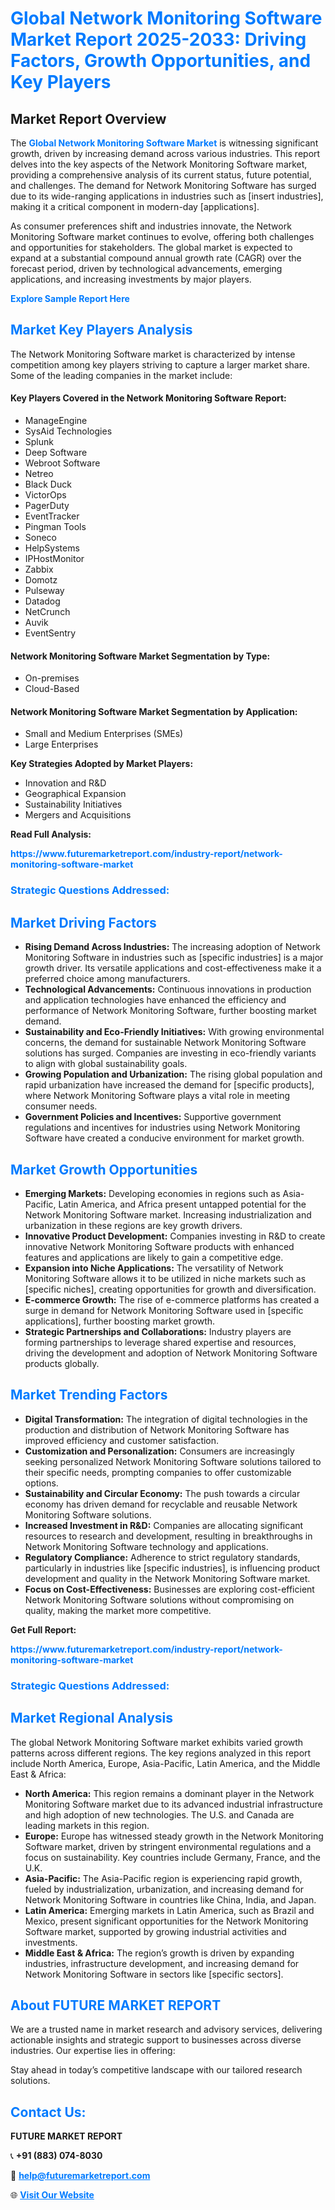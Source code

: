 <h1 style="color: #007BFF;">Global Network Monitoring Software Market Report 2025-2033: Driving Factors, Growth Opportunities, and Key Players</h1>

<section id="overview">
<h2>Market Report Overview</h2>
<p>The <a href="https://www.futuremarketreport.com/industry-report/network-monitoring-software-market" style="color: #007BFF; text-decoration: none;"><strong>Global Network Monitoring Software Market</strong></a> is witnessing significant growth, driven by increasing demand across various industries. This report delves into the key aspects of the Network Monitoring Software market, providing a comprehensive analysis of its current status, future potential, and challenges. The demand for Network Monitoring Software has surged due to its wide-ranging applications in industries such as [insert industries], making it a critical component in modern-day [applications].</p>
<p>As consumer preferences shift and industries innovate, the Network Monitoring Software market continues to evolve, offering both challenges and opportunities for stakeholders. The global market is expected to expand at a substantial compound annual growth rate (CAGR) over the forecast period, driven by technological advancements, emerging applications, and increasing investments by major players.</p>
</section>

<section id="overview">
<p><a href="https://www.futuremarketreport.com/request-sample/reportId=56285" style="color: #007BFF; text-decoration: none;"><strong>Explore Sample Report Here</strong></a></p>
</section>

<section id="key-players">
<h2 style="color: #007BFF;">Market Key Players Analysis</h2>
<p>The Network Monitoring Software market is characterized by intense competition among key players striving to capture a larger market share. Some of the leading companies in the market include:</p>
<h4>Key Players Covered in the Network Monitoring Software Report:</h4>
<ul><li>ManageEngine</li><li>SysAid Technologies</li><li>Splunk</li><li>Deep Software</li><li>Webroot Software</li><li>Netreo</li><li>Black Duck</li><li>VictorOps</li><li>PagerDuty</li><li>EventTracker</li><li>Pingman Tools</li><li>Soneco</li><li>HelpSystems</li><li>IPHostMonitor</li><li>Zabbix</li><li>Domotz</li><li>Pulseway</li><li>Datadog</li><li>NetCrunch</li><li>Auvik</li><li>EventSentry</li></ul>
<h4>Network Monitoring Software Market Segmentation by Type:</h4>
<ul><li>On-premises</li><li>Cloud-Based</li></ul>

<h4>Network Monitoring Software Market Segmentation by Application:</h4>
<ul><li>Small and Medium Enterprises (SMEs)</li><li>Large Enterprises</li></ul>
<p><strong>Key Strategies Adopted by Market Players:</strong></p>
<ul>
<li>Innovation and R&D</li>
<li>Geographical Expansion</li>
<li>Sustainability Initiatives</li>
<li>Mergers and Acquisitions</li>
</ul>
</section>

<section>
<p><strong>Read Full Analysis: </strong></p><a href="https://www.futuremarketreport.com/industry-report/network-monitoring-software-market" style="color: #007BFF; text-decoration: none;"><strong>https://www.futuremarketreport.com/industry-report/network-monitoring-software-market</strong></a>
<h3 style="color: #007BFF;">Strategic Questions Addressed:</h3>
</section>

<section id="driving-factors">
<h2 style="color: #007BFF;">Market Driving Factors</h2>
<ul>
<li><strong>Rising Demand Across Industries:</strong> The increasing adoption of Network Monitoring Software in industries such as [specific industries] is a major growth driver. Its versatile applications and cost-effectiveness make it a preferred choice among manufacturers.</li>
<li><strong>Technological Advancements:</strong> Continuous innovations in production and application technologies have enhanced the efficiency and performance of Network Monitoring Software, further boosting market demand.</li>
<li><strong>Sustainability and Eco-Friendly Initiatives:</strong> With growing environmental concerns, the demand for sustainable Network Monitoring Software solutions has surged. Companies are investing in eco-friendly variants to align with global sustainability goals.</li>
<li><strong>Growing Population and Urbanization:</strong> The rising global population and rapid urbanization have increased the demand for [specific products], where Network Monitoring Software plays a vital role in meeting consumer needs.</li>
<li><strong>Government Policies and Incentives:</strong> Supportive government regulations and incentives for industries using Network Monitoring Software have created a conducive environment for market growth.</li>
</ul>
</section>

<section id="growth-opportunities">
<h2 style="color: #007BFF;">Market Growth Opportunities</h2>
<ul>
<li><strong>Emerging Markets:</strong> Developing economies in regions such as Asia-Pacific, Latin America, and Africa present untapped potential for the Network Monitoring Software market. Increasing industrialization and urbanization in these regions are key growth drivers.</li>
<li><strong>Innovative Product Development:</strong> Companies investing in R&D to create innovative Network Monitoring Software products with enhanced features and applications are likely to gain a competitive edge.</li>
<li><strong>Expansion into Niche Applications:</strong> The versatility of Network Monitoring Software allows it to be utilized in niche markets such as [specific niches], creating opportunities for growth and diversification.</li>
<li><strong>E-commerce Growth:</strong> The rise of e-commerce platforms has created a surge in demand for Network Monitoring Software used in [specific applications], further boosting market growth.</li>
<li><strong>Strategic Partnerships and Collaborations:</strong> Industry players are forming partnerships to leverage shared expertise and resources, driving the development and adoption of Network Monitoring Software products globally.</li>
</ul>
</section>

<section id="trending-factors">
<h2 style="color: #007BFF;">Market Trending Factors</h2>
<ul>
<li><strong>Digital Transformation:</strong> The integration of digital technologies in the production and distribution of Network Monitoring Software has improved efficiency and customer satisfaction.</li>
<li><strong>Customization and Personalization:</strong> Consumers are increasingly seeking personalized Network Monitoring Software solutions tailored to their specific needs, prompting companies to offer customizable options.</li>
<li><strong>Sustainability and Circular Economy:</strong> The push towards a circular economy has driven demand for recyclable and reusable Network Monitoring Software solutions.</li>
<li><strong>Increased Investment in R&D:</strong> Companies are allocating significant resources to research and development, resulting in breakthroughs in Network Monitoring Software technology and applications.</li>
<li><strong>Regulatory Compliance:</strong> Adherence to strict regulatory standards, particularly in industries like [specific industries], is influencing product development and quality in the Network Monitoring Software market.</li>
<li><strong>Focus on Cost-Effectiveness:</strong> Businesses are exploring cost-efficient Network Monitoring Software solutions without compromising on quality, making the market more competitive.</li>
</ul>
</section>

<section>
<p><strong>Get Full Report: </strong></p><a href="https://www.futuremarketreport.com/industry-report/network-monitoring-software-market" style="color: #007BFF; text-decoration: none;"><strong>https://www.futuremarketreport.com/industry-report/network-monitoring-software-market</strong></a>
<h3 style="color: #007BFF;">Strategic Questions Addressed:</h3>
</section>


<section id="regional-analysis">
<h2 style="color: #007BFF;">Market Regional Analysis</h2>
<p>The global Network Monitoring Software market exhibits varied growth patterns across different regions. The key regions analyzed in this report include North America, Europe, Asia-Pacific, Latin America, and the Middle East & Africa:</p>
<ul>
<li><strong>North America:</strong> This region remains a dominant player in the Network Monitoring Software market due to its advanced industrial infrastructure and high adoption of new technologies. The U.S. and Canada are leading markets in this region.</li>
<li><strong>Europe:</strong> Europe has witnessed steady growth in the Network Monitoring Software market, driven by stringent environmental regulations and a focus on sustainability. Key countries include Germany, France, and the U.K.</li>
<li><strong>Asia-Pacific:</strong> The Asia-Pacific region is experiencing rapid growth, fueled by industrialization, urbanization, and increasing demand for Network Monitoring Software in countries like China, India, and Japan.</li>
<li><strong>Latin America:</strong> Emerging markets in Latin America, such as Brazil and Mexico, present significant opportunities for the Network Monitoring Software market, supported by growing industrial activities and investments.</li>
<li><strong>Middle East & Africa:</strong> The region’s growth is driven by expanding industries, infrastructure development, and increasing demand for Network Monitoring Software in sectors like [specific sectors].</li>
</ul>
</section>

<footer>
<h2 style="color: #007BFF;">About FUTURE MARKET REPORT</h2>
<p>We are a trusted name in market research and advisory services, delivering actionable insights and strategic support to businesses across diverse industries. Our expertise lies in offering:</p>

<p>Stay ahead in today’s competitive landscape with our tailored research solutions.</p>

<h2 style="color: #007BFF;">Contact Us:</h2>
<p><strong>FUTURE MARKET REPORT</strong></p>
<p>📞 <strong>+91 (883) 074-8030</strong></p>
<p>📧 <strong><a href="mailto:help@futuremarketreport.com" style="color: #007BFF;">help@futuremarketreport.com</a></strong></p>
<p>🌐 <strong><a href="https://www.futuremarketreport.com/" style="color: #007BFF;">Visit Our Website</a></strong></p>
</footer>